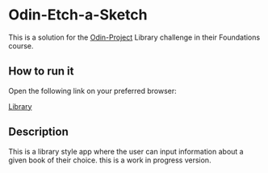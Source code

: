 # Odin-Etch-a-Sketch

This is a solution for the [Odin-Project](https://www.theodinproject.com/) Library challenge in their Foundations course.

## How to run it

Open the following link on your preferred browser:

[Library](https://vitoriotuckers.github.io/Odin-Library/)

## Description

This is a library style app where the user can input information about a given book of their choice. this is a work in progress version.
